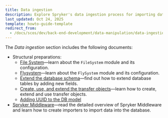 ```yaml
---
title: Data ingestion
description: Explore Spryker's data ingestion process for importing data into your ecommerce platform. Learn tools and best practices for efficient data management.
last_updated: Oct 24, 2025
template: howto-guide-template
redirect_from:
  - /docs/scos/dev/back-end-development/data-manipulation/data-ingestion/data-ingestion.html
---
```


The *Data ingestion* section includes the following documents:

- Structural preparations:
  - [File System](/docs/dg/dev/backend-development/data-manipulation/data-ingestion/structural-preparations/file-system.html)—learn about the `FileSystem` module and its configuration.
  - [Flysystem](/docs/dg/dev/backend-development/data-manipulation/data-ingestion/structural-preparations/flysystem.html)—learn about the `FlySystem` module and its configuration.
  - [Extend the database schema](/docs/dg/dev/backend-development/data-manipulation/data-ingestion/structural-preparations/extend-the-database-schema.html)—find out how to extend database tables by adding new fields.
  - [Create, use, and extend the transfer objects](/docs/dg/dev/backend-development/data-manipulation/data-ingestion/structural-preparations/create-use-and-extend-the-transfer-objects.html)—learn how to create, extend and use transfer objects.
  - [Adding UUID to the DB model](/docs/dg/dev/backend-development/data-manipulation/data-ingestion/structural-preparations/adding-uuid-to-db-model.html)
- [Spryker Middleware](/docs/dg/dev/backend-development/data-manipulation/data-ingestion/spryker-link-middleware.html)—read the detailed overview of Spryker Middleware and learn how to create importers to import data into the database.
